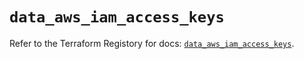 # `data_aws_iam_access_keys`

Refer to the Terraform Registory for docs: [`data_aws_iam_access_keys`](https://registry.terraform.io/providers/hashicorp/aws/5.5.0/docs/data-sources/iam_access_keys).
